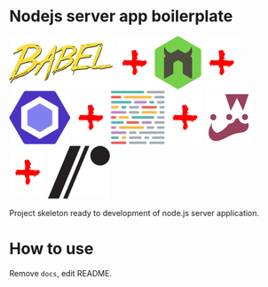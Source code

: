 # Nodejs server app boilerplate
![](docs/babel.png "Babel")
![](docs/plus.png "")
![](docs/nodemon.png "Nodemon")
![](docs/plus.png "")
![](docs/eslint.png "ESLint")
![](docs/plus.png "")
![](docs/prettier.png "Prettier")
![](docs/plus.png "")
![](docs/jest.png "Jest")
![](docs/plus.png "")
![](docs/restify.png "Restify")

Project skeleton ready to development of node.js server application.

# How to use
Remove `docs`, edit README.
